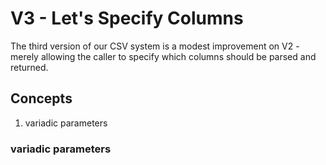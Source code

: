 # V3 - Let's Specify Columns

The third version of our CSV system is a modest improvement on V2 - merely allowing the caller to specify which columns should be parsed and returned.

## Concepts 
 
1. variadic parameters

### variadic parameters

